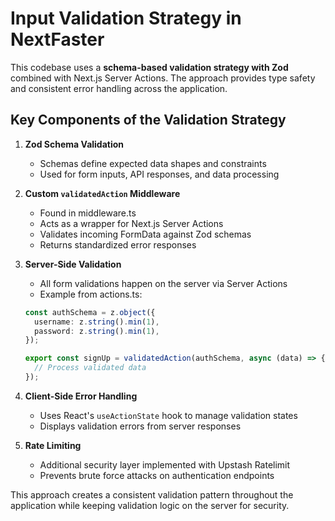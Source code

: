 # Input Validation Strategy in NextFaster

This codebase uses a **schema-based validation strategy with Zod** combined with Next.js Server Actions. The approach provides type safety and consistent error handling across the application.

## Key Components of the Validation Strategy

1. **Zod Schema Validation**

   - Schemas define expected data shapes and constraints
   - Used for form inputs, API responses, and data processing

2. **Custom `validatedAction` Middleware**

   - Found in middleware.ts
   - Acts as a wrapper for Next.js Server Actions
   - Validates incoming FormData against Zod schemas
   - Returns standardized error responses

3. **Server-Side Validation**

   - All form validations happen on the server via Server Actions
   - Example from actions.ts:

   ```ts
   const authSchema = z.object({
     username: z.string().min(1),
     password: z.string().min(1),
   });

   export const signUp = validatedAction(authSchema, async (data) => {
     // Process validated data
   });
   ```

4. **Client-Side Error Handling**

   - Uses React's `useActionState` hook to manage validation states
   - Displays validation errors from server responses

5. **Rate Limiting**
   - Additional security layer implemented with Upstash Ratelimit
   - Prevents brute force attacks on authentication endpoints

This approach creates a consistent validation pattern throughout the application while keeping validation logic on the server for security.
